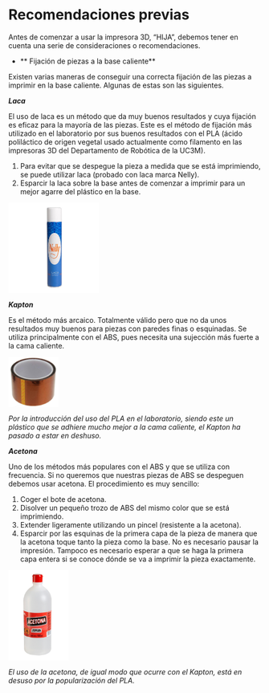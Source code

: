 # Recomendaciones previas


Antes de comenzar a usar la impresora 3D, “HIJA”, debemos tener en cuenta una serie de consideraciones o recomendaciones.

* ** Fijación de piezas a la base caliente**

Existen varias maneras de conseguir una correcta fijación de las piezas a imprimir en la base caliente. Algunas de estas son las siguientes.


***Laca***

El uso de laca es un método que da muy buenos resultados y cuya fijación es eficaz para la mayoría de las piezas. Este es el método de fijación más utilizado en el laboratorio por sus buenos resultados con el PLA (ácido poliláctico de origen vegetal usado actualmente como filamento en las impresoras 3D del Departamento de Robótica de la UC3M).

1.	Para evitar que se despegue la pieza a medida que se está imprimiendo, se puede utilizar laca (probado con laca marca Nelly).
2.	Esparcir la laca sobre la base antes de comenzar a imprimir para un mejor agarre del plástico en la base.

<img src="nelly.jpg" alt="nelly" height="180" width="180" align="middle">

***Kapton***

Es el método más arcaico. Totalmente válido pero que no da unos resultados muy buenos para piezas con paredes finas o esquinadas. Se utiliza principalmente con el ABS, pues necesita una sujección más fuerte a la cama caliente. 

<img src="kapton.jpg" alt="kapton" height="100" width="100" align="middle">

*Por la introducción del uso del PLA en el laboratorio, siendo este un plástico que se adhiere mucho mejor a la cama caliente, el Kapton ha pasado a estar en deshuso.*

***Acetona***

Uno de los métodos más populares con el ABS y que se utiliza con frecuencia.
Si no queremos que nuestras piezas de ABS se despeguen debemos usar acetona. El procedimiento es muy sencillo:
1.	Coger el bote de acetona.
2.	Disolver un pequeño trozo de ABS del mismo color que se está imprimiendo.
3.	Extender ligeramente utilizando un pincel (resistente a la acetona).
4.	Esparcir por las esquinas de la primera capa de la pieza de manera que la acetona toque tanto la pieza como la base.
No es necesario pausar la impresión. Tampoco es necesario esperar a que se haga la primera capa entera si se conoce dónde se va a imprimir la pieza exactamente.

<img src="acetona.png" alt="acetona" height="180" width="120" align="middle">

*El uso de la acetona, de igual modo que ocurre con el Kapton, está en desuso por la popularización del PLA.*